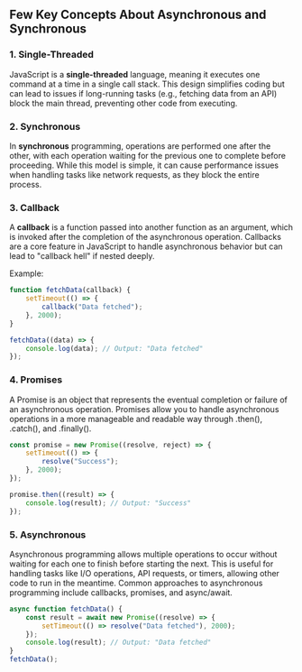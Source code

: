 ## Few Key Concepts About Asynchronous and Synchronous

### 1. Single-Threaded

JavaScript is a **single-threaded** language, meaning it executes one command at a time in a single call stack. This design simplifies coding but can lead to issues if long-running tasks (e.g., fetching data from an API) block the main thread, preventing other code from executing.

### 2. Synchronous

In **synchronous** programming, operations are performed one after the other, with each operation waiting for the previous one to complete before proceeding. While this model is simple, it can cause performance issues when handling tasks like network requests, as they block the entire process.

### 3. Callback

A **callback** is a function passed into another function as an argument, which is invoked after the completion of the asynchronous operation. Callbacks are a core feature in JavaScript to handle asynchronous behavior but can lead to "callback hell" if nested deeply.

Example:

```js
function fetchData(callback) {
	setTimeout(() => {
		callback("Data fetched");
	}, 2000);
}

fetchData((data) => {
	console.log(data); // Output: "Data fetched"
});
```

### 4. Promises

A Promise is an object that represents the eventual completion or failure of an asynchronous operation. Promises allow you to handle asynchronous operations in a more manageable and readable way through .then(), .catch(), and .finally().

```js
const promise = new Promise((resolve, reject) => {
	setTimeout(() => {
		resolve("Success");
	}, 2000);
});

promise.then((result) => {
	console.log(result); // Output: "Success"
});
```

### 5. Asynchronous

Asynchronous programming allows multiple operations to occur without waiting for each one to finish before starting the next. This is useful for handling tasks like I/O operations, API requests, or timers, allowing other code to run in the meantime. Common approaches to asynchronous programming include callbacks, promises, and async/await.

```js
async function fetchData() {
	const result = await new Promise((resolve) => {
		setTimeout(() => resolve("Data fetched"), 2000);
	});
	console.log(result); // Output: "Data fetched"
}
fetchData();
```
